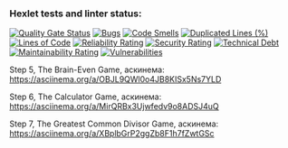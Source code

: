 ### Hexlet tests and linter status:
[![Quality Gate Status](https://sonarcloud.io/api/project_badges/measure?project=rainforrrest_php-project-45&metric=alert_status)](https://sonarcloud.io/summary/new_code?id=rainforrrest_php-project-45)
[![Bugs](https://sonarcloud.io/api/project_badges/measure?project=rainforrrest_php-project-45&metric=bugs)](https://sonarcloud.io/summary/new_code?id=rainforrrest_php-project-45)
[![Code Smells](https://sonarcloud.io/api/project_badges/measure?project=rainforrrest_php-project-45&metric=code_smells)](https://sonarcloud.io/summary/new_code?id=rainforrrest_php-project-45)
[![Duplicated Lines (%)](https://sonarcloud.io/api/project_badges/measure?project=rainforrrest_php-project-45&metric=duplicated_lines_density)](https://sonarcloud.io/summary/new_code?id=rainforrrest_php-project-45)
[![Lines of Code](https://sonarcloud.io/api/project_badges/measure?project=rainforrrest_php-project-45&metric=ncloc)](https://sonarcloud.io/summary/new_code?id=rainforrrest_php-project-45)
[![Reliability Rating](https://sonarcloud.io/api/project_badges/measure?project=rainforrrest_php-project-45&metric=reliability_rating)](https://sonarcloud.io/summary/new_code?id=rainforrrest_php-project-45)
[![Security Rating](https://sonarcloud.io/api/project_badges/measure?project=rainforrrest_php-project-45&metric=security_rating)](https://sonarcloud.io/summary/new_code?id=rainforrrest_php-project-45)
[![Technical Debt](https://sonarcloud.io/api/project_badges/measure?project=rainforrrest_php-project-45&metric=sqale_index)](https://sonarcloud.io/summary/new_code?id=rainforrrest_php-project-45)
[![Maintainability Rating](https://sonarcloud.io/api/project_badges/measure?project=rainforrrest_php-project-45&metric=sqale_rating)](https://sonarcloud.io/summary/new_code?id=rainforrrest_php-project-45)
[![Vulnerabilities](https://sonarcloud.io/api/project_badges/measure?project=rainforrrest_php-project-45&metric=vulnerabilities)](https://sonarcloud.io/summary/new_code?id=rainforrrest_php-project-45)

Step 5, The Brain-Even Game, аскинема: https://asciinema.org/a/OBJL9QWl0o4JB8KISx5Ns7YLD

Step 6, The Calculator Game, аскинема: https://asciinema.org/a/MirQRBx3Ujwfedv9o8ADSJ4uQ

Step 7, The Greatest Common Divisor Game, аскинема: https://asciinema.org/a/XBplbGrP2ggZb8F1h7fZwtGSc
